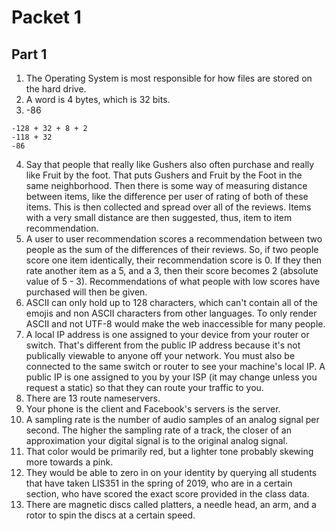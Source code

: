 # Packet 1
## Part 1
1. The Operating System is most responsible for how files are stored on the hard drive.
2. A word is 4 bytes, which is 32 bits.
3. -86 
```
-128 + 32 + 8 + 2
-118 + 32 
-86
```
4. Say that people that really like Gushers also often purchase and really like Fruit by 
the foot. That puts Gushers and Fruit by the Foot in the same neighborhood. Then there is some
way of measuring distance between items, like the difference per user of rating of both of these
items. This is then collected and spread over all of the reviews. Items with a very small distance
are then suggested, thus, item to item recommendation.
5. A user to user recommendation scores a recommendation between two people as the sum of the differences of their reviews. So, if two people score one item identically, their recommendation score is 0. If they then rate another item as a 5, and a 3, then their score becomes 2 (absolute value of 5 - 3). Recommendations of what people with low scores have purchased will then be given.
6. ASCII can only hold up to 128 characters, which can't contain all of the emojis and non ASCII characters from other languages. To only render ASCII and not UTF-8 would make the web inaccessible for many people.
7. A local IP address is one assigned to your device from your router or switch. That's different from the public IP address because it's not publically viewable to anyone off your network. You must also be connected to the same switch or router to see your machine's local IP. A public IP is one assigned to you by your ISP (it may change unless you request a static) so that they can route your traffic to you. 
8. There are 13 route nameservers.
9. Your phone is the client and Facebook's servers is the server.
10. A sampling rate is the number of audio samples of an analog signal per second. The higher the sampling rate of a track, the closer of an approximation your digital signal is to the original analog signal. 
11. That color would be primarily red, but a lighter tone probably skewing more towards a pink.
12. They would be able to zero in on your identity by querying all students that have taken LIS351 in the spring of 2019, who are in a certain section, who have scored the exact score provided in the class data.
13. There are magnetic discs called platters, a needle head, an arm, and a rotor to spin the discs at a certain speed.